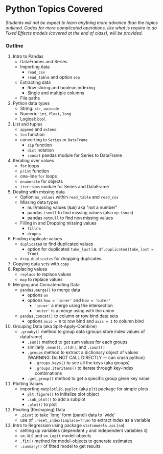 # Python Topics Covered

*Students will not be expect to learn anything more advance than the topics outlined. Codes for more complicated operations, like what is require to do Fixed Effects models (covered at the end of class), will be provided.*

### Outline

1. Intro to Pandas
	- DataFrames and Series
	- Importing data
		+ `read_csv`
		+ `read_table` and option `sep`
	- Extracting data
		- Row slicing and boolean indexing
		- Single and multiple columns
	- File paths
1. Python data types
	- String: `str`, `unicode`
	- Numeric: `int`, `float`, `long`
	- Logical: `bool`
5. List and tuples
	- `append` and `extend`
	- `len` function
	- converting to `Series` or `DataFrame`
		- `zip` function
		- `dict` notation
		- `concat` pandas module for Series to DataFrame
2. Iterating over values
	- `for` loops
	- `print` function
	- one-line `for` loops
	- `enumerate` for objects
	- `iteritems` module for Series and DataFrame
5. Dealing with missing data
	- Option `na_values` within `read_table` and `read_csv`
	- Missing data types
		- null/missing values (`NaN`) aka "not a number"
		- pandas `isnull` to find missing values (also `np.isnan`)
		- pandas `notnull` to find non missing values
	- Filling in and Dropping missing values
		- `fillna`
		- `dropna`
7. Finding duplicate values
	- `duplicated` to find duplicated values
		- option for duplicated `take_last` i.e. `df.duplicated(take_last = True)` 
	- `drop_duplicates` for dropping duplicates
7. Copying data sets with `copy`
8. Replacing values
	- `replace` to replace values
	- `map` to replace values
9. Merging and Concatenating Data
	- `pandas.merge()` to merge data
		+ options `on`
		- options `how = 'inner'` and `how = 'outer'`
			+ `'inner'` a merge using the intersection
			+ `'outer'` is a merge using with the union
	+ `pandas.concat()` to column or row bind data sets
		+ options `axis = 0` to row bind and `axis = 1` to column bind
10. Grouping Data (aka Split-Apply-Combine)
	- `.grouby()` method to group data (groups store index values of dataframe)
		+ `.sum()` method to get sum values for each groups
		+ similarly `.mean()`, `.std()`, and `.count()`
		+ `.groups` method to extract a dictionary object of values (WARNING: Do NOT CALL DIRECTLY -- can crash python)
			* `.groups.keys()` to see all the keys (aka groups)
			* `.groups.iteritems()` to iterate through key-index combinations
		+ `.get_group()` method to get a specific group given key value
11. Plotting Values
	- importing `matplotlib.pyplot` (aka `plt`) package for simple plots
		+ `plt.figure()`  to initialize plot object
		+ `.sub_plot()` to add a subplot
		+ `.plot()` to plot
10. Pivoting (Reshaping) Data
	- `.pivot` to take 'long' form (panel) data to 'wide'
	- use of `.reset_index(inplace=True)` to extract index as a variable
11. Intro to Regression using package `statsmodels.api` (`sm`)
	- setting up variables (dependent `y` and independent variables `X`)
	- `sm.OLS` and `sm.Logit` model-objects
	- `.fit()` method for model-objects to generate estimates
	- `.summary()` of fitted model to get results
